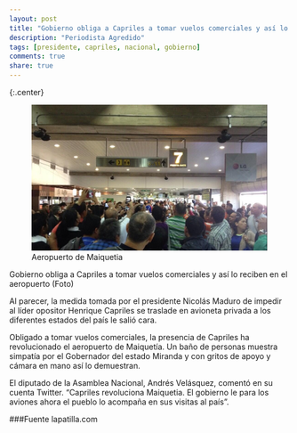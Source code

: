 ```yaml
---
layout: post
title: "Gobierno obliga a Capriles a tomar vuelos comerciales y así lo reciben en el aeropuerto"
description: "Periodista Agredido"
tags: [presidente, capriles, nacional, gobierno]
comments: true
share: true
---
```

{:.center}
<figure>

<img src="/images/CarlosAltimari.jpg" alt=""/>
<figcaption>Aeropuerto de Maiquetia</figcaption>
</figure>

Gobierno obliga a Capriles a tomar vuelos comerciales y así lo reciben en el aeropuerto (Foto)

Al parecer, la medida tomada por el presidente Nicolás Maduro de impedir al líder opositor Henrique Capriles se traslade en avioneta privada a los diferentes estados del país le salió cara.

Obligado a tomar vuelos comerciales, la presencia de Capriles ha revolucionado el aeropuerto de Maiquetía. Un baño de personas muestra simpatía por el Gobernador del estado Miranda y con gritos de apoyo y cámara en mano así lo demuestran.

El diputado de la Asamblea Nacional, Andrés Velásquez, comentó en su cuenta Twitter. “Capriles revoluciona Maiquetia. El gobierno le para los aviones ahora el pueblo lo acompaña en sus visitas al país”.

###Fuente lapatilla.com